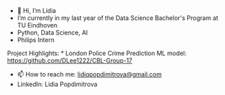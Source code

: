 - 👋 Hi, I’m Lidia
-    I’m currently in my last year of the Data Science Bachelor's Program at TU Eindhoven
-    Python, Data Science, AI
-    Philips Intern
  
Project Highlights:
    * London Police Crime Prediction ML model: https://github.com/DLee1222/CBL-Group-17
- 📫 How to reach me: lidiqpopdimitrova@gmail.com
- LinkedIn: Lidia Popdimitrova
